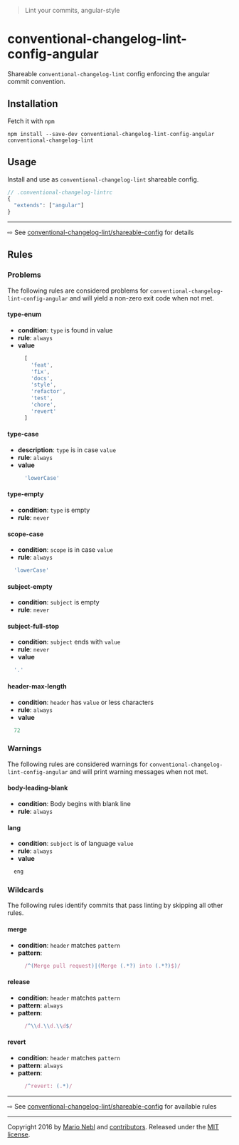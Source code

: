 > Lint your commits, angular-style

# conventional-changelog-lint-config-angular
Shareable `conventional-changelog-lint` config enforcing the angular commit convention.

## Installation
Fetch it with `npm`
```shell
npm install --save-dev conventional-changelog-lint-config-angular conventional-changelog-lint
```


## Usage
Install and use as `conventional-changelog-lint` shareable config.
```js
// .conventional-changelog-lintrc
{
  "extends": ["angular"]
}
```

---
⇨ See [conventional-changelog-lint/shareable-config](/marionebl/conventional-changelog-lint/documentation/shareable-config.md) for details

## Rules
### Problems
The following rules are considered problems for `conventional-changelog-lint-config-angular` and will yield a non-zero exit code when not met.
#### type-enum
* **condition**: `type` is found in value
* **rule**: `always`
* **value**
  ```js
    [
      'feat',
      'fix',
      'docs',
      'style',
      'refactor',
      'test',
      'chore',
      'revert'
    ]
  ```

#### type-case
* **description**: `type` is in case `value`
* **rule**: `always`
* **value**
  ```js
    'lowerCase'
  ```

#### type-empty
* **condition**: `type` is empty
* **rule**: `never`

#### scope-case
* **condition**: `scope` is in case `value`
* **rule**: `always`
```js
  'lowerCase'
```

#### subject-empty
* **condition**: `subject` is empty
* **rule**: `never`

#### subject-full-stop
* **condition**: `subject` ends with `value`
* **rule**: `never`
* **value**
```js
  '.'
```

#### header-max-length
* **condition**: `header` has `value` or less characters
* **rule**: `always`
* **value**
```js
  72
```

### Warnings
The following rules are considered warnings for `conventional-changelog-lint-config-angular` and will print warning messages when not met.

#### body-leading-blank
* **condition**: Body begins with blank line
* **rule**: `always`

#### lang
* **condition**: `subject` is of language `value`
* **rule**: `always`
* **value**
```js
  eng
```

### Wildcards
The following rules identify commits that pass linting by skipping all other rules.

#### merge
* **condition**: `header` matches `pattern`
* **pattern**:
  ```js
    /^(Merge pull request)|(Merge (.*?) into (.*?)$)/
  ```

#### release
* **condition**: `header` matches `pattern`
* **pattern**: `always`
* **pattern**:
  ```js
    /^\\d.\\d.\\d$/
  ```

#### revert
* **condition**: `header` matches `pattern`
* **pattern**: `always`
* **pattern**:
  ```js
    /^revert: (.*)/
  ```

---
⇨ See [conventional-changelog-lint/shareable-config](/marionebl/conventional-changelog-lint/documentation/rules.md) for available rules

---
Copyright 2016 by [Mario Nebl](https://github.com/marionebl) and [contributors](./graphs/contributors). Released under the [MIT license]('./license.md').

